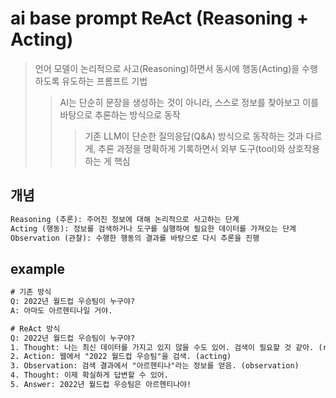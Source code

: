 # ai base prompt ReAct (Reasoning + Acting)

> 언어 모델이 논리적으로 사고(Reasoning)하면서 동시에 행동(Acting)을 수행하도록 유도하는 프롬프트 기법
>
> > AI는 단순히 문장을 생성하는 것이 아니라, 스스로 정보를 찾아보고 이를 바탕으로 추론하는 방식으로 동작
> >
> > > 기존 LLM이 단순한 질의응답(Q&A) 방식으로 동작하는 것과 다르게, 추론 과정을 명확하게 기록하면서 외부 도구(tool)와 상호작용하는 게 핵심

## 개념

```txt
Reasoning (추론): 주어진 정보에 대해 논리적으로 사고하는 단계
Acting (행동): 정보를 검색하거나 도구를 실행하여 필요한 데이터를 가져오는 단계
Observation (관찰): 수행한 행동의 결과를 바탕으로 다시 추론을 진행
```

## example

```txt
# 기존 방식
Q: 2022년 월드컵 우승팀이 누구야?
A: 아마도 아르헨티나일 거야.

# ReAct 방식
Q: 2022년 월드컵 우승팀이 누구야?
1. Thought: 나는 최신 데이터를 가지고 있지 않을 수도 있어. 검색이 필요할 것 같아. (reasoning)
2. Action: 웹에서 "2022 월드컵 우승팀"을 검색. (acting)
3. Observation: 검색 결과에서 "아르헨티나"라는 정보를 얻음. (observation)
4. Thought: 이제 확실하게 답변할 수 있어.
5. Answer: 2022년 월드컵 우승팀은 아르헨티나야!
```

